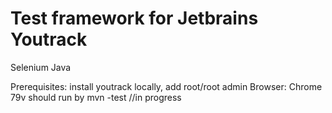# Test framework for Jetbrains Youtrack
Selenium Java

Prerequisites: install youtrack locally, add root/root admin
Browser: Chrome 79v
should run by mvn -test
//in progress
